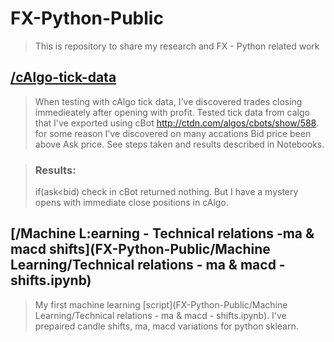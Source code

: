 # FX-Python-Public
> This is repository to share my research and FX - Python related work


## [/cAlgo-tick-data](https://github.com/kalaytan/FX-Python-Public/tree/master/cAlgo-tick-data)

> When testing with cAlgo tick data, I've discovered trades closing immedieately after opening with profit.
> Tested tick data from calgo that I've exported using cBot http://ctdn.com/algos/cbots/show/588. for some reason I've discovered on many  accations Bid price been above Ask price. See steps taken and results described in Notebooks.

> ### Results:
> if(ask<bid) check in cBot returned nothing. But I have a mystery opens with immediate close positions in cAlgo.

## [/Machine L:earning - Technical relations -ma & macd shifts](FX-Python-Public/Machine Learning/Technical relations - ma & macd - shifts.ipynb)

> My first machine learning [script](FX-Python-Public/Machine Learning/Technical relations - ma & macd - shifts.ipynb).
> I've prepaired candle shifts, ma, macd variations for python sklearn.
